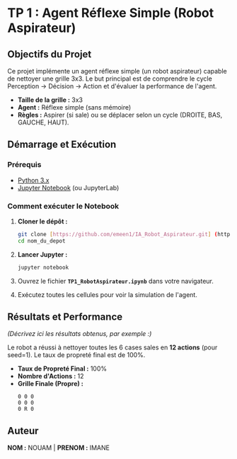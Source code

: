 #  TP 1 : Agent Réflexe Simple (Robot Aspirateur)

##  Objectifs du Projet

Ce projet implémente un agent réflexe simple (un robot aspirateur) capable de nettoyer une grille 3x3. Le but principal est de comprendre le cycle Perception → Décision → Action et d'évaluer la performance de l'agent.

* **Taille de la grille :** 3x3
* **Agent :** Réflexe simple (sans mémoire)
* **Règles :** Aspirer (si sale) ou se déplacer selon un cycle (DROITE, BAS, GAUCHE, HAUT).

##  Démarrage et Exécution

### Prérequis

* [Python 3.x](https://www.python.org/downloads/)
* [Jupyter Notebook](https://jupyter.org/install) (ou JupyterLab)

### Comment exécuter le Notebook

1.  **Cloner le dépôt :**
    ```bash
    git clone [https://github.com/emeen1/IA_Robot_Aspirateur.git] (https://github.com/emeen1/IA_Robot_Aspirateur.git)
    cd nom_du_depot
    ```

2.  **Lancer Jupyter :**
    ```bash
    jupyter notebook
    ```

3.  Ouvrez le fichier **`TP1_RobotAspirateur.ipynb`** dans votre navigateur.
4.  Exécutez toutes les cellules pour voir la simulation de l'agent.

##  Résultats et Performance

*(Décrivez ici les résultats obtenus, par exemple :)*

Le robot a réussi à nettoyer toutes les 6 cases sales en **12 actions** (pour seed=1). Le taux de propreté final est de 100%.

* **Taux de Propreté Final :** 100%
* **Nombre d'Actions :** 12
* **Grille Finale (Propre) :**
    ```
    0 0 0
    0 0 0
    0 R 0
    ```

## Auteur

**NOM :** NOUAM | **PRENOM :** IMANE 
